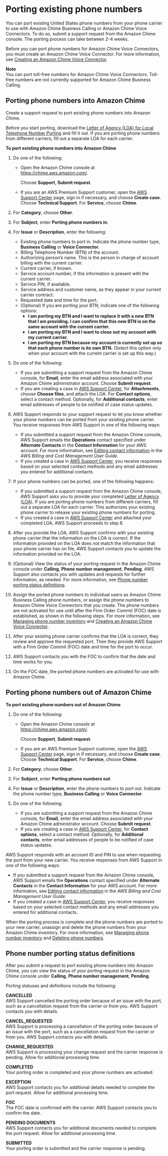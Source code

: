 # Porting existing phone numbers<a name="porting"></a>

You can port existing United States phone numbers from your phone carrier to use with Amazon Chime Business Calling or Amazon Chime Voice Connectors\. To do so, submit a support request from the Amazon Chime console\. The porting process can take between 2\-4 weeks\.

Before you can port phone numbers for Amazon Chime Voice Connectors, you must create an Amazon Chime Voice Connector\. For more information, see [Creating an Amazon Chime Voice Connector](create-voicecon.md)\.

**Note**  
You can port toll\-free numbers for Amazon Chime Voice Connectors\. Toll\-free numbers are not currently supported for Amazon Chime Business Calling\.

## Porting phone numbers into Amazon Chime<a name="port-in"></a>

Create a support request to port existing phone numbers into Amazon Chime\.

Before you start porting, download the [Letter of Agency \(LOA\) for Local Telephone Number Porting](https://d1.awsstatic.com/whitepapers/AmazonChimeLOA.pdf) and fill it out\. If you are porting phone numbers from different carriers, fill out a separate LOA for each carrier\.

**To port existing phone numbers into Amazon Chime**

1. Do one of the following:
   + Open the Amazon Chime console at [https://chime\.aws\.amazon\.com/](https://chime.aws.amazon.com)\.

     Choose **Support**, **Submit request**\.
   + If you are an AWS Premium Support customer, open the [AWS Support Center](https://console.aws.amazon.com/support/home#/) page, sign in if necessary, and choose **Create case**\. Choose **Technical Support**\. For **Service**, choose **Chime**\.

1. For **Category**, choose **Other**\.

1. For **Subject**, enter **Porting phone numbers in**\.

1. For **Issue** or **Description**, enter the following:
   + Existing phone numbers to port in\. Indicate the phone number type, **Business Calling** or **Voice Connector**\.
   + Billing Telephone Number \(BTN\) of the account\.
   + Authorizing person’s name\. This is the person in charge of account billing with the current carrier\.
   + Current carrier, if known\.
   + Service account number, if this information is present with the current carrier\.
   + Service PIN, if available\.
   + Service address and customer name, as they appear in your current carrier contract\.
   + Requested date and time for the port\.
   + \(Optional\) If you are porting your BTN, indicate one of the following options:
     + **I am porting my BTN and I want to replace it with a new BTN that I am providing\. I can confirm that this new BTN is on the same account with the current carrier\.**
     + **I am porting my BTN and I want to close out my account with my current carrier\.**
     + **I am porting my BTN because my account is currently set up so that each phone number is its own BTN\.** \(Select this option only when your account with the current carrier is set up this way\.\)

1. Do one of the following:
   + If you are submitting a support request from the Amazon Chime console, for **Email**, enter the email address associated with your Amazon Chime administrator account\. Choose **Submit request**\.
   + If you are creating a case in [AWS Support Center](https://console.aws.amazon.com/support/home#/), for **Attachments**, choose **Choose files**, and attach the LOA\. For **Contact options**, select a contact method\. Optionally, for **Additional contacts**, enter email addresses of people to be notified of case status updates\.

1. AWS Support responds to your support request to let you know whether your phone numbers can be ported from your existing phone carrier\. You receive responses from AWS Support in one of the following ways:
   + If you submitted a support request from the Amazon Chime console, AWS Support emails the **Operations** contact specified under **Alternate Contacts** in the **Contact Information** for your AWS account\. For more information, see [Editing contact information](https://docs.aws.amazon.com/awsaccountbilling/latest/aboutv2/manage-account-payment.html#manage-account-payment-edit-contacts) in the *AWS Billing and Cost Management User Guide*\.
   + If you created a case in [AWS Support Center](https://console.aws.amazon.com/support/home#/), you receive responses based on your selected contact methods and any email addresses you entered for additional contacts\.

1. If your phone numbers can be ported, one of the following happens:
   + If you submitted a support request from the Amazon Chime console, AWS Support asks you to provide your completed [Letter of Agency \(LOA\)](https://d1.awsstatic.com/whitepapers/AmazonChimeLOA.pdf)\. If you are porting phone numbers from different carriers, fill out a separate LOA for each carrier\. This authorizes your existing phone carrier to release your existing phone numbers for porting\.
   + If you created a case in [AWS Support Center](https://console.aws.amazon.com/support/home#/) and attached your completed LOA, AWS Support proceeds to step 8\.

1. After you provide the LOA, AWS Support confirms with your existing phone carrier that the information on the LOA is correct\. If the information provided on the LOA does not match the information that your phone carrier has on file, AWS Support contacts you to update the information provided on the LOA\.

1. \(Optional\) View the status of your porting request in the Amazon Chime console under **Calling**, **Phone number management**, **Pending**\. AWS Support also contacts you with updates and requests for further information, as needed\. For more information, see [Phone number porting status definitions](#porting-status-definitions)\.

1. Assign the ported phone numbers to individual users as Amazon Chime Business Calling phone numbers, or assign the phone numbers to Amazon Chime Voice Connectors that you create\. The phone numbers are not activated for use until after the Firm Order Commit \(FOC\) date is established, as shown in the following steps\. For more information, see [Managing phone number inventory](phone-inventory.md) and [Creating an Amazon Chime Voice Connector](create-voicecon.md)\.

1. After your existing phone carrier confirms that the LOA is correct, they review and approve the requested port\. Then they provide AWS Support with a Firm Order Commit \(FOC\) date and time for the port to occur\.

1. AWS Support contacts you with the FOC to confirm that the date and time works for you\.

1. On the FOC date, the ported phone numbers are activated for use with Amazon Chime\.

## Porting phone numbers out of Amazon Chime<a name="port-out"></a>

**To port existing phone numbers out of Amazon Chime**

1. Do one of the following:
   + Open the Amazon Chime console at [https://chime\.aws\.amazon\.com/](https://chime.aws.amazon.com)\.

     Choose **Support**, **Submit request**\.
   + If you are an AWS Premium Support customer, open the [AWS Support Center](https://console.aws.amazon.com/support/home#/) page, sign in if necessary, and choose **Create case**\. Choose **Technical Support**\. For **Service**, choose **Chime**\.

1. For **Category**, choose **Other**\.

1. For **Subject**, enter **Porting phone numbers out**\.

1. For **Issue** or **Description**, enter the phone numbers to port out\. Indicate the phone number type, **Business Calling** or **Voice Connector**\.

1. Do one of the following:
   + If you are submitting a support request from the Amazon Chime console, for **Email**, enter the email address associated with your Amazon Chime administrator account\. Choose **Submit request**\.
   + If you are creating a case in [AWS Support Center](https://console.aws.amazon.com/support/home#/), for **Contact options**, select a contact method\. Optionally, for **Additional contacts**, enter email addresses of people to be notified of case status updates\.

AWS Support responds with an account ID and PIN to use when requesting the port from your new carrier\. You receive responses from AWS Support in one of the following ways:
+ If you submitted a support request from the Amazon Chime console, AWS Support emails the **Operations** contact specified under **Alternate Contacts** in the **Contact Information** for your AWS account\. For more information, see [Editing contact information](https://docs.aws.amazon.com/awsaccountbilling/latest/aboutv2/manage-account-payment.html#manage-account-payment-edit-contacts) in the *AWS Billing and Cost Management User Guide*\.
+ If you created a case in [AWS Support Center](https://console.aws.amazon.com/support/home#/), you receive responses based on your selected contact methods and any email addresses you entered for additional contacts\.

When the porting process is complete and the phone numbers are ported to your new carrier, unassign and delete the phone numbers from your Amazon Chime inventory\. For more information, see [Managing phone number inventory](phone-inventory.md) and [Deleting phone numbers](delete-phone.md)\.

## Phone number porting status definitions<a name="porting-status-definitions"></a>

After you submit a request to port existing phone numbers into Amazon Chime, you can view the status of your porting request in the Amazon Chime console under **Calling**, **Phone number management**, **Pending**\.

Porting statuses and definitions include the following:

**CANCELLED**  
AWS Support cancelled the porting order because of an issue with the port, such as a cancellation request from the carrier or from you\. AWS Support contacts you with details\.

**CANCEL\_REQUESTED**  
AWS Support is processing a cancellation of the porting order because of an issue with the port, such as a cancellation request from the carrier or from you\. AWS Support contacts you with details\.

**CHANGE\_REQUESTED**  
AWS Support is processing your change request and the carrier response is pending\. Allow for additional processing time\.

**COMPLETED**  
Your porting order is completed and your phone numbers are activated\.

**EXCEPTION**  
AWS Support contacts you for additional details needed to complete the port request\. Allow for additional processing time\.

**FOC**  
The FOC date is confirmed with the carrier\. AWS Support contacts you to confirm the date\.

**PENDING DOCUMENTS**  
AWS Support contacts you for additional documents needed to complete the port request\. Allow for additional processing time\.

**SUBMITTED**  
Your porting order is submitted and the carrier response is pending\.